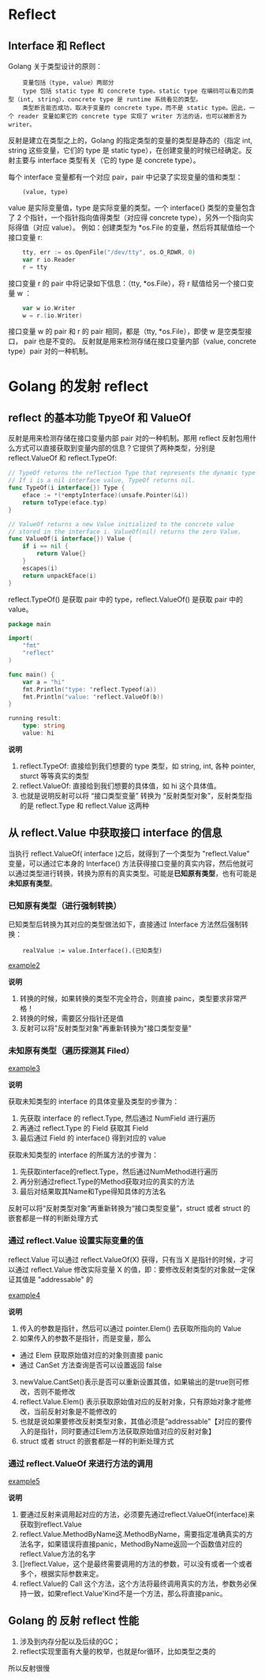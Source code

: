 # Reflect

## Interface 和 Reflect

Golang 关于类型设计的原则：
```
    变量包括（type, value）两部分
    type 包括 static type 和 concrete type。static type 在编码可以看见的类型（int, string），concrete type 是 runtime 系统看见的类型。
    类型断言能否成功，取决于变量的 concrete type，而不是 static type。因此，一个 reader 变量如果它的 concrete type 实现了 writer 方法的话，也可以被断言为 writer。
```
反射是建立在类型之上的，Golang 的指定类型的变量的类型是静态的（指定 int, string 这些变量，它们的 type 是 static type），在创建变量的时候已经确定。反射主要与 interface 类型有关（它的 type 是 concrete type）。

每个 interface 变量都有一个对应 pair，pair 中记录了实现变量的值和类型：
```
    (value, type)
```
value 是实际变量值，type 是实际变量的类型。一个 interface{} 类型的变量包含了 2 个指针，一个指针指向值得类型（对应得 concrete type），另外一个指向实际得值（对应 value）。
例如：创建类型为 *os.File 的变量，然后将其赋值给一个接口变量 r:
```go
    tty, err := os.OpenFile("/dev/tty", os.O_RDWR, 0)
    var r io.Reader
    r = tty
```
接口变量 r 的 pair 中将记录如下信息：（tty, *os.File），将 r 赋值给另一个接口变量 w ：
```go
    var w io.Writer
    w = r.(io.Writer)
```
接口变量 w 的 pair 和 r 的 pair 相同，都是（tty, *os.File），即使 w 是空类型接口， pair 也是不变的。
反射就是用来检测存储在接口变量内部（value, concrete type）pair 对的一种机制。

# Golang 的发射 reflect
## reflect 的基本功能 TpyeOf 和 ValueOf
反射是用来检测存储在接口变量内部 pair 对的一种机制。那用 reflect 反射包用什么方式可以直接获取到变量内部的信息？它提供了两种类型，分别是 reflect.ValueOf 和 reflect.TypeOf:
```go
// TypeOf returns the reflection Type that represents the dynamic type of i.
// If i is a nil interface value, TypeOf returns nil.
func TypeOf(i interface{}) Type {
	eface := *(*emptyInterface)(unsafe.Pointer(&i))
	return toType(eface.typ)
}

// ValueOf returns a new Value initialized to the concrete value
// stored in the interface i. ValueOf(nil) returns the zero Value.
func ValueOf(i interface{}) Value {
	if i == nil {
		return Value{}
	}
	escapes(i)
	return unpackEface(i)
}
```
reflect.TypeOf() 是获取 pair 中的 type，reflect.ValueOf() 是获取 pair 中的 value。
```go
package main

import(
    "fmt"
    "reflect"
)

func main() {
    var a = "hi"
    fmt.Println("type: "reflect.Typeof(a))
    fmt.Println("value: "reflect.ValueOf(b))
}

running result:
    type: string
    value: hi
```
**说明**
1. reflect.TypeOf: 直接给到我们想要的 type 类型，如 string, int, 各种 pointer, sturct 等等真实的类型
2. reflect.ValueOf: 直接给到我们想要的具体值，如 hi 这个具体值。
3. 也就是说明反射可以将 “接口类型变量” 转换为 “反射类型对象”，反射类型指的是 reflect.Type 和 reflect.Value 这两种

## 从 reflect.Value 中获取接口 interface 的信息
当执行 reflect.ValueOf( interface )之后，就得到了一个类型为 "reflect.Value" 变量，可以通过它本身的 Interface() 方法获得接口变量的真实内容，然后他就可以通过类型进行转换，转换为原有的真实类型。可能是**已知原有类型**，也有可能是**未知原有类型**。
### 已知原有类型（进行强制转换）

已知类型后转换为其对应的类型做法如下，直接通过 Interface 方法然后强制转换：
```
    realValue := value.Interface().(已知类型)
```

[example2](./example2.go)

**说明**

1. 转换的时候，如果转换的类型不完全符合，则直接 painc，类型要求非常严格！
2. 转换的时候，需要区分指针还是值
3. 反射可以将"反射类型对象"再重新转换为"接口类型变量"

### 未知原有类型（遍历探测其 Filed）

[example3](./example3.go)

**说明**

获取未知类型的 interface 的具体变量及类型的步骤为：  
1.  先获取 interface 的 reflect.Type, 然后通过 NumField 进行遍历
2.  再通过 reflect.Type 的 Field 获取其 Field
3.  最后通过 Field 的 interface() 得到对应的 value

获取未知类型的 interface 的所属方法的步骤为：  
1. 先获取interface的reflect.Type，然后通过NumMethod进行遍历
2. 再分别通过reflect.Type的Method获取对应的真实的方法
3. 最后对结果取其Name和Type得知具体的方法名

反射可以将“反射类型对象”再重新转换为“接口类型变量”，struct 或者 struct 的嵌套都是一样的判断处理方式

### 通过 reflect.Value 设置实际变量的值

reflect.Value 可以通过 reflect.ValueOf(X) 获得，只有当 X 是指针的时候，才可以通过 reflect.Value 修改实际变量 X 的值，即：要修改反射类型的对象就一定保证其值是 "addressable" 的

[example4](./example4.go)

**说明**  
1. 传入的参数是指针，然后可以通过 pointer.Elem() 去获取所指向的 Value
2. 如果传入的参数不是指针，而是变量，那么  
*  通过 Elem 获取原始值对应的对象则直接 panic
*  通过 CanSet 方法查询是否可以设置返回 false
3. newValue.CantSet()表示是否可以重新设置其值，如果输出的是true则可修改，否则不能修改
4. reflect.Value.Elem() 表示获取原始值对应的反射对象，只有原始对象才能修改，当前反射对象是不能修改的
5. 也就是说如果要修改反射类型对象，其值必须是“addressable”【对应的要传入的是指针，同时要通过Elem方法获取原始值对应的反射对象】
6. struct 或者 struct 的嵌套都是一样的判断处理方式

### 通过 reflect.ValueOf 来进行方法的调用

[example5](./example5.go)

**说明**   
1. 要通过反射来调用起对应的方法，必须要先通过reflect.ValueOf(interface)来获取到reflect.Value
2. reflect.Value.MethodByName这.MethodByName，需要指定准确真实的方法名字，如果错误将直接panic，MethodByName返回一个函数值对应的reflect.Value方法的名字
3. []reflect.Value，这个是最终需要调用的方法的参数，可以没有或者一个或者多个，根据实际参数来定。
4. reflect.Value的 Call 这个方法，这个方法将最终调用真实的方法，参数务必保持一致，如果reflect.Value'Kind不是一个方法，那么将直接panic。


## Golang 的 反射 reflect 性能

1. 涉及到内存分配以及后续的GC；
2. reflect实现里面有大量的枚举，也就是for循环，比如类型之类的

所以反射很慢

